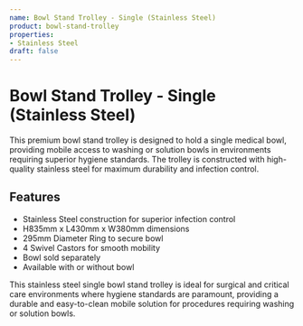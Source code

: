 ```yaml
---
name: Bowl Stand Trolley - Single (Stainless Steel)
product: bowl-stand-trolley
properties:
- Stainless Steel
draft: false
---
```


# Bowl Stand Trolley - Single (Stainless Steel)

This premium bowl stand trolley is designed to hold a single medical bowl, providing mobile access to washing or solution bowls in environments requiring superior hygiene standards. The trolley is constructed with high-quality stainless steel for maximum durability and infection control.

## Features

- Stainless Steel construction for superior infection control
- H835mm x L430mm x W380mm dimensions
- 295mm Diameter Ring to secure bowl
- 4 Swivel Castors for smooth mobility
- Bowl sold separately
- Available with or without bowl

This stainless steel single bowl stand trolley is ideal for surgical and critical care environments where hygiene standards are paramount, providing a durable and easy-to-clean mobile solution for procedures requiring washing or solution bowls.
